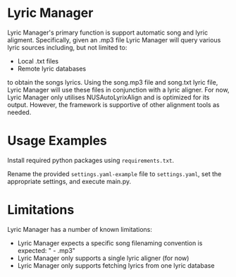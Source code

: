 # Lyric Manager

Lyric Manager's primary function is support automatic song and lyric aligment. Specifically, given an .mp3 file Lyric Manager will query various lyric sources including, but not limited to:

- Local .txt files
- Remote lyric databases

to obtain the songs lyrics. Using the song.mp3 file and song.txt lyric file, Lyric Manager will use these files in conjunction with a lyric aligner. For now, Lyric Manager only utilises NUSAutoLyrixAlign and is optimized for its output. However, the framework is supportive of other alignment tools as needed.

# Usage Examples

Install required python packages using `requirements.txt`.

Rename the provided `settings.yaml-example` file to `settings.yaml`, set the appropriate settings, and execute main.py.

# Limitations

Lyric Manager has a number of known limitations:

- Lyric Manager expects a specific song filenaming convention is expected: "<artist> - <songname>.mp3"
- Lyric Manager only supports a single lyric aligner (for now)
- Lyric Manager only supports fetching lyrics from one lyric database